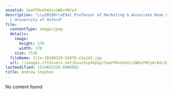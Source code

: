 ```yaml
---
assetid: 3awVfHvnheUicUWGuYWYy4
description: "L\u2019Or\xE9al Professor of Marketing & Associate Dean of Research,\
  \ University of Oxford"
file:
  contentType: image/jpeg
  details:
    image:
      height: 170
      width: 170
    size: 7136
  fileName: file-20180324-54878-x3a1d3.jpg
  url: //images.ctfassets.net/bsux5spekp1p/3awVfHvnheUicUWGuYWYy4/4dc3ba884ac664621a0f94885e75251b/file-20180324-54878-x3a1d3.jpg
lastmodified: 1524652336.6966882
title: Andrew Stephen
---
```

No content found